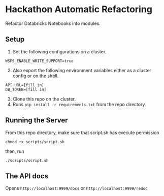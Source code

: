 # Hackathon Automatic Refactoring


Refactor Databricks Notebooks into modules.

## Setup

1. Set the following configurations on a cluster.
```
WSFS_ENABLE_WRITE_SUPPORT=true
```
2. Also export the following environment variables either as a cluster config or on the shell.
```
API_URL=[fill in]
DB_TOKEN=[fill in]
```
3. Clone this repo on the cluster.
3. Runs `pip install -r requirements.txt` from the repo directory.

## Running the Server

From this repo directory, make sure that script.sh has execute permission
```
chmod +x scripts/script.sh
```
then, run 
```
./scripts/script.sh
```

## The API docs
Opens `http://localhost:9999/docs` or `http://localhost:9999/redoc` 
